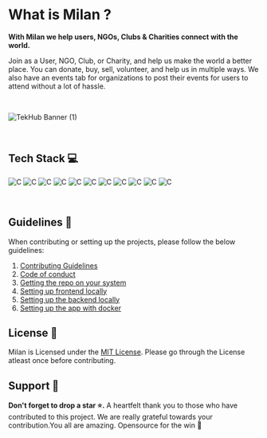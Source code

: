 # What is Milan ? 

**With Milan we help users, NGOs, Clubs & Charities connect with the world.**

Join as a User, NGO, Club, or Charity, and help us make the world a better place. You can donate, buy, sell, volunteer, and help us in multiple ways. We also have an events tab for organizations to post their events for users to attend without a lot of hassle.

<br/>

![TekHub Banner (1)](https://user-images.githubusercontent.com/72851613/207783151-1d2f19cf-afa4-477b-8823-dcabb86adbf5.png)

<br>



## Tech Stack 💻

<p >
    <img alt="C" src="https://img.shields.io/badge/React-20232A?style=for-the-badge&logo=react&logoColor=61DAFB">
    <img alt="C" src="https://img.shields.io/badge/node.js-%2343853D.svg?style=for-the-badge&logo=node.js&logoColor=white">
    <img alt="C" src="https://img.shields.io/badge/express.js-%23404d59.svg?style=for-the-badge">
    <img alt="C" src="https://img.shields.io/badge/MongoDB-%234ea94b.svg?style=for-the-badge&logo=mongodb&logoColor=white">
    <img alt="C" src="https://img.shields.io/badge/Bootstrap-%23563D7C.svg?style=for-the-badge&logo=bootstrap&logoColor=white">
    <img alt="C" src="https://img.shields.io/badge/GitHub-%23121011.svg?style=for-the-badge&logo=github&logoColor=white">
    <img alt="C" src="https://img.shields.io/badge/Open%20Source-%23F05032.svg?style=for-the-badge&logo=open-source-initiative&logoColor=white">
    <img alt="C" src="https://img.shields.io/badge/CSS-%231572B6.svg?style=for-the-badge&logo=css3&logoColor=white">
    <img alt="C" src="https://img.shields.io/badge/Canva-%2300C4CC.svg?style=for-the-badge&logo=canva&logoColor=white">
    <img alt="C" src="https://img.shields.io/badge/Figma-%23F24E1E.svg?style=for-the-badge&logo=figma&logoColor=white">
    <img alt="C" src="https://img.shields.io/badge/GitHub%20Actions-%232671E5.svg?style=for-the-badge&logo=github-actions&logoColor=white">

</p>

</br>

## Guidelines 🔐

When contributing or setting up the projects, please follow the below guidelines:

1. [Contributing Guidelines](/CONTRIBUTING.md)
2. [Code of conduct](/CODE_OF_CONDUCT.md)
3. [Getting the repo on your system](/rules/CloneSetup.md)
4. [Setting up frontend locally](/rules/FrontendSetup.md)
5. [Setting up the backend locally](/rules/BackendSetup.md)
6. [Setting up the app with docker](/rules/DockerSetup.md)

## License 👮

Milan is Licensed under the <a href="./LICENSE">MIT License</a>. Please go through the License atleast once before contributing. 

## Support 🙏

**Don't forget to drop a star ⭐.** A heartfelt thank you to those who have contributed to this project. We are really grateful towards your contribution.You all are amazing. Opensource for the win 🚀


